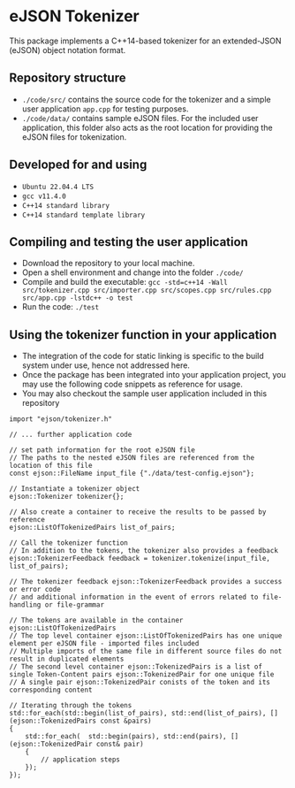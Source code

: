 # eJSON Tokenizer
This package implements a C++14-based tokenizer for an extended-JSON (eJSON) object notation format.

## Repository structure
- `./code/src/` contains the source code for the tokenizer and a simple user application `app.cpp` for testing purposes.
- `./code/data/` contains sample eJSON files. For the included user application, this folder also acts as the root location for providing the eJSON files for tokenization.

## Developed for and using
- `Ubuntu 22.04.4 LTS`
- `gcc v11.4.0`
- `C++14 standard library`
- `C++14 standard template library`

## Compiling and testing the user application
- Download the repository to your local machine.
- Open a shell environment and change into the folder `./code/`
- Compile and build the executable: `gcc -std=c++14 -Wall src/tokenizer.cpp src/importer.cpp src/scopes.cpp src/rules.cpp src/app.cpp -lstdc++ -o test`
- Run the code: `./test`

## Using the tokenizer function in your application
- The integration of the code for static linking is specific to the build system under use, hence not addressed here.
- Once the package has been integrated into your application project, you may use the following code snippets as reference for usage.
- You may also checkout the sample user application included in this repository

```
import "ejson/tokenizer.h"

// ... further application code

// set path information for the root eJSON file
// The paths to the nested eJSON files are referenced from the location of this file
const ejson::FileName input_file {"./data/test-config.ejson"};

// Instantiate a tokenizer object
ejson::Tokenizer tokenizer{};

// Also create a container to receive the results to be passed by reference
ejson::ListOfTokenizedPairs list_of_pairs;

// Call the tokenizer function
// In addition to the tokens, the tokenizer also provides a feedback 
ejson::TokenizerFeedback feedback = tokenizer.tokenize(input_file, list_of_pairs);

// The tokenizer feedback ejson::TokenizerFeedback provides a success or error code
// and additional information in the event of errors related to file-handling or file-grammar

// The tokens are available in the container ejson::ListOfTokenizedPairs
// The top level container ejson::ListOfTokenizedPairs has one unique element per eJSON file - imported files included
// Multiple imports of the same file in different source files do not result in duplicated elements
// The second level container ejson::TokenizedPairs is a list of single Token-Content pairs ejson::TokenizedPair for one unique file
// A single pair ejson::TokenizedPair conists of the token and its corresponding content

// Iterating through the tokens
std::for_each(std::begin(list_of_pairs), std::end(list_of_pairs), [](ejson::TokenizedPairs const &pairs)
{
    std::for_each(  std::begin(pairs), std::end(pairs), [] (ejson::TokenizedPair const& pair)
    {
        // application steps
    });
});
```
